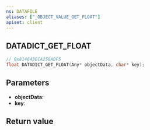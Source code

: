 ```yaml
---
ns: DATAFILE
aliases: ["_OBJECT_VALUE_GET_FLOAT"]
apiset: client
---
```

## DATADICT_GET_FLOAT

```c
// 0x814643ECA258ADF5
float DATADICT_GET_FLOAT(Any* objectData, char* key);
```


## Parameters
* **objectData**:
* **key**:

## Return value